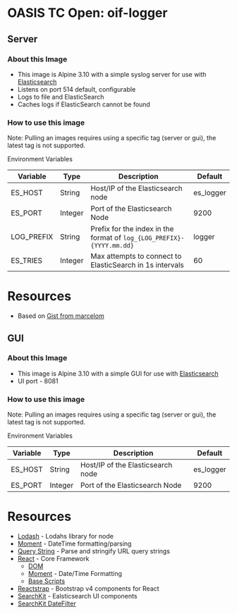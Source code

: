 # OASIS TC Open: oif-logger

## Server
### About this Image
- This image is Alpine 3.10 with a simple syslog server for use with [Elasticsearch](https://hub.docker.com/_/elasticsearch)
- Listens on port 514 default, configurable
- Logs to file and ElasticSearch
- Caches logs if ElasticSearch cannot be found

### How to use this image
Note: Pulling an images requires using a specific tag (server or gui), the latest tag is not supported.

Environment Variables

| Variable | Type | Description | Default|
| ----------- | ----------- | ----------- | ----------- |
| ES_HOST | String | Host/IP of the Elasticsearch node | es_logger
| ES_PORT | Integer | Port of the Elasticsearch Node | 9200
| LOG_PREFIX | String | Prefix for the index in the format of `log_{LOG_PREFIX}-{YYYY.mm.dd}`  | logger
| ES_TRIES | Integer | Max attempts to connect to ElasticSearch in 1s intervals | 60

# Resources
- Based on [Gist from marcelom](https://gist.github.com/marcelom/4218010)

## GUI
### About this Image
- This image is Alpine 3.10 with a simple GUI for use with [Elasticsearch](https://hub.docker.com/_/elasticsearch)
- UI port - 8081

### How to use this image
Note: Pulling an images requires using a specific tag (server or gui), the latest tag is not supported.

Environment Variables

| Variable | Type | Description | Default|
| ----------- | ----------- | ----------- | ----------- |
| ES_HOST | String | Host/IP of the Elasticsearch node | es_logger
| ES_PORT | Integer | Port of the Elasticsearch Node | 9200

# Resources
- [Lodash](https://www.npmjs.com/package/lodash) - Lodahs library for node
- [Moment](https://www.npmjs.com/package/moment) - DateTime formatting/parsing
- [Query String](https://www.npmjs.com/package/query-string) - Parse and stringify URL query strings
- [React](https://reactjs.org/) - Core Framework
    - [DOM](https://www.npmjs.com/package/react-dom)
    - [Moment](https://www.npmjs.com/package/react-moment) - Date/Time Formatting
	- [Base Scripts](https://www.npmjs.com/package/react-scripts)
- [Reactstrap](https://www.npmjs.com/package/reactstrap) - Bootstrap v4 components for React
- [SearchKit](http://www.searchkit.co/) - Ealsticsearch UI components
- [SearchKit DateFilter](https://www.npmjs.com/package/searchkit-datefilter)
